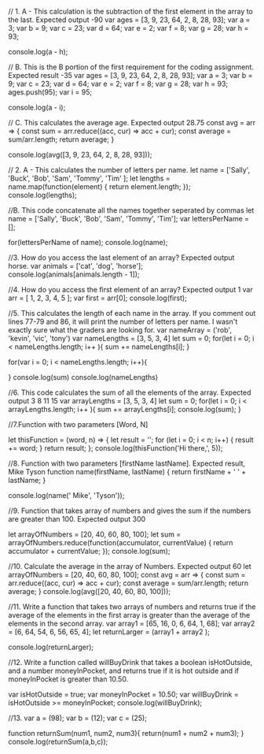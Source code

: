 // 1. A - This calculation is the subtraction of the first element in the array to the last. Expected output -90
var ages = [3, 9, 23, 64, 2, 8, 28, 93];
var a = 3;
var b = 9;
var c = 23;
var d = 64;
var e = 2;
var f = 8;
var g = 28;
var h = 93;
 
console.log(a - h); 


// B. This is the B portion of the first requirement for the coding assignment. Expected result -35
var ages = [3, 9, 23, 64, 2, 8, 28, 93];
var a = 3;
var b = 9;
var c = 23;
var d = 64;
var e = 2;
var f = 8;
var g = 28;
var h = 93;
ages.push(95);
var i = 95;

console.log(a - i);



// C. This calculates the average age. Expected output 28.75
const avg = arr => {
    const sum = arr.reduce((acc, cur) => acc + cur);
    const average = sum/arr.length;
    return average;
  }
  
  console.log(avg([3, 9, 23, 64, 2, 8, 28, 93]));






// 2. A - This calculates the number of letters per name.
let name = ['Sally', 'Buck', 'Bob', 'Sam', 'Tommy', 'Tim' ];
let lengths = name.map(function(element) {
    return element.length;
}); 
console.log(lengths);

 //B. This code concatenate all the names together seperated by commas
let name = ['Sally', 'Buck', 'Bob', 'Sam', 'Tommy', 'Tim'];
var lettersPerName = [];

for(lettersPerName of name);
console.log(name);

//3. How do you access the last element of an array? Expected output horse.
var animals = ['cat', 'dog', 'horse'];
console.log(animals[animals.length - 1]);





//4. How do you access the first element of an array? Expected output 1
var arr = [ 1, 2, 3, 4, 5 ];
var first = arr[0];
console.log(first);

//5. This calculates the length of each name in the array. If you comment out lines 77-79 and 86, it will print the number of letters per name. I wasn't exactly sure what the graders are looking for.
var nameArray = ('rob', 'kevin', 'vic', 'tony')
var nameLengths = [3, 5, 3, 4]
let sum = 0; for(let i = 0; i < nameLengths.length; i++ ){
  sum += nameLengths[i];
}



for(var i = 0; i < nameLengths.length; i++){
  
}
console.log(sum)
console.log(nameLengths)


//6. This code calculates the sum of all the elements of the array. Expected output 3 8 11 15
var arrayLengths = [3, 5, 3, 4]
let sum = 0; for(let i = 0; i < arrayLengths.length; i++ ){
  sum += arrayLengths[i];
  console.log(sum);
}



//7.Function with two parameters [Word, N]

let thisFunction = (word, n) => {
  let result = '';
  for (let i = 0; i < n; i++) {
    result += word;
  }
  return result;
};
console.log(thisFunction('Hi there,', 5));

//8. Function with two parameters [firstName lastName]. Expected result, Mike Tyson
function name(firstName, lastName) {
  return firstName + ' ' + lastName;
}

console.log(name(' Mike', 'Tyson'));

//9. Function that takes array of numbers and gives the sum if the numbers are greater than 100. Expected output 300

let arrayOfNumbers = [20, 40, 60, 80, 100];
let sum = arrayOfNumbers.reduce(function(accumulator, currentValue) {
  return accumulator + currentValue;
});
console.log(sum);


//10. Calculate the average in the array of Numbers. Expected output 60
let arrayOfNumbers = [20, 40, 60, 80, 100];
const avg = arr => {
      const sum = arr.reduce((acc, cur) => acc + cur);
      const average = sum/arr.length;
      return average;
  }
  console.log(avg([20, 40, 60, 80, 100]));


//11. Write a function that takes two arrays of numbers and returns true if the average of the elements in the first array is greater than the average of the elements in the second array.
var array1 = [65, 16, 0, 6, 64, 1, 68];
var array2 = [6, 64, 54, 6, 56, 65, 4];
let returnLarger = (array1 + array2 ); 
  
  


console.log(returnLarger);


//12. Write a function called willBuyDrink that takes a boolean isHotOutside, and a number moneyInPocket, and returns true if it is hot outside and if moneyInPocket is greater than 10.50.


var isHotOutside = true;
var moneyInPocket = 10.50;
var willBuyDrink = isHotOutside >= moneyInPocket;
console.log(willBuyDrink);
  


  



//13.
var a = (98);
var b = (12);
var c = (25);


function returnSum(num1, num2, num3){
  return(num1 + num2 + num3);
}
  console.log(returnSum(a,b,c));
